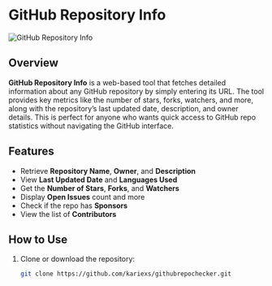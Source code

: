 # GitHub Repository Info

![GitHub Repository Info](https://img.shields.io/badge/Project-GitHub%20Repo%20Info-blue?style=flat-square)

## Overview

**GitHub Repository Info** is a web-based tool that fetches detailed information about any GitHub repository by simply entering its URL. The tool provides key metrics like the number of stars, forks, watchers, and more, along with the repository’s last updated date, description, and owner details. This is perfect for anyone who wants quick access to GitHub repo statistics without navigating the GitHub interface.

## Features

- Retrieve **Repository Name**, **Owner**, and **Description**
- View **Last Updated Date** and **Languages Used**
- Get the **Number of Stars**, **Forks**, and **Watchers**
- Display **Open Issues** count and more
- Check if the repo has **Sponsors**
- View the list of **Contributors**

## How to Use

1. Clone or download the repository:
   ```bash
   git clone https://github.com/kariexs/githubrepochecker.git
